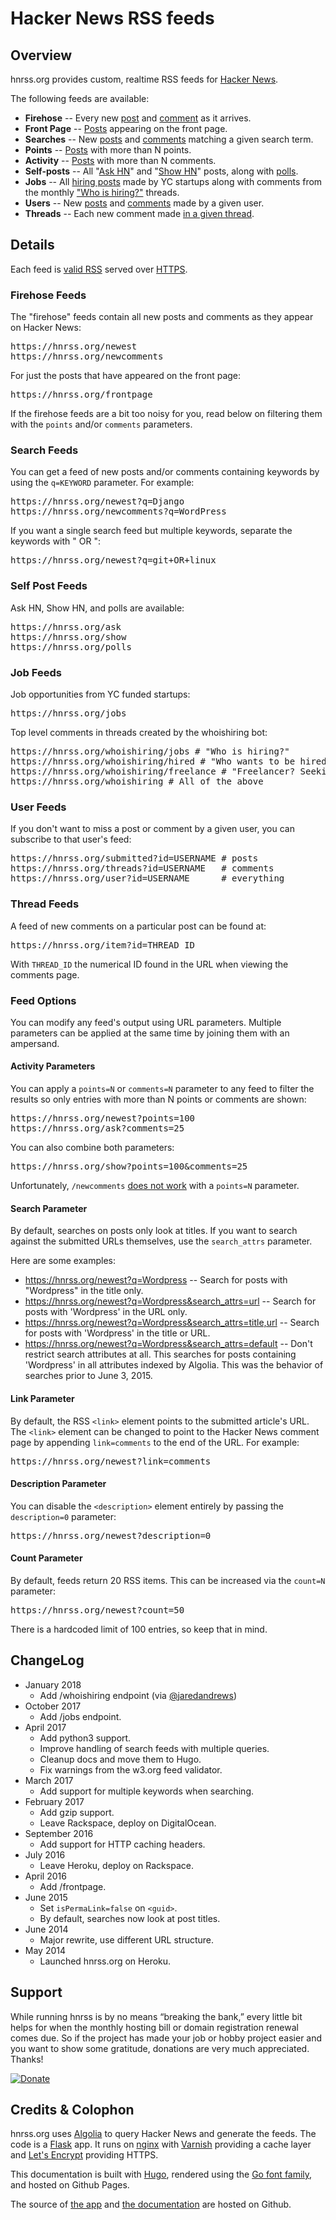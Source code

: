 # Hacker News RSS feeds

## Overview

hnrss.org provides custom, realtime RSS feeds for [Hacker News][].

The following feeds are available:

- **Firehose** -- Every new [post](https://hnrss.org/newest) and [comment](https://hnrss.org/newcomments) as it arrives.
- **Front Page** -- [Posts](https://hnrss.org/frontpage) appearing on the front page.
- **Searches** -- New [posts](https://hnrss.org/newest?q=git) and [comments](https://hnrss.org/newcomments?q=django) matching a given search term.
- **Points** -- [Posts](https://hnrss.org/newest?points=300) with more than N points.
- **Activity** -- [Posts](https://hnrss.org/newest?comments=250) with more than N comments.
- **Self-posts** -- All "[Ask HN][]" and "[Show HN][]" posts, along with [polls][].
- **Jobs** -- All [hiring posts][jobs] made by YC startups along with comments from the monthly ["Who is hiring?"][whoishiring] threads.
- **Users** -- New [posts](https://hnrss.org/submitted?id=tokenadult) and [comments](https://hnrss.org/threads?id=tptacek) made by a given user.
- **Threads** -- Each new comment made [in a given thread](https://hnrss.org/item?id=7864813).

[Hacker News]: https://news.ycombinator.com/
[Ask HN]: https://hnrss.org/ask
[Show HN]: https://hnrss.org/show
[polls]: https://hnrss.org/polls
[jobs]: https://hnrss.org/jobs
[whoishiring]: https://hnrss.org/whoishiring/jobs

## Details

Each feed is [valid RSS][] served over [HTTPS][].

[valid RSS]: https://validator.w3.org/feed/check.cgi?url=https%3A%2F%2Fhnrss.org%2Fnewest
[HTTPS]: https://www.ssllabs.com/ssltest/analyze.html?d=hnrss.org

### Firehose Feeds

The "firehose" feeds contain all new posts and comments as they appear
on Hacker News:

<pre>
https://hnrss.org/newest
https://hnrss.org/newcomments
</pre>

For just the posts that have appeared on the front page:

<pre>
https://hnrss.org/frontpage
</pre>

If the firehose feeds are a bit too noisy for you, read below on
filtering them with the `points` and/or `comments` parameters.

### Search Feeds

You can get a feed of new posts and/or comments containing keywords by
using the `q=KEYWORD` parameter. For example:

<pre>
https://hnrss.org/newest?q=Django
https://hnrss.org/newcomments?q=WordPress
</pre>

If you want a single search feed but multiple keywords, separate the
keywords with " OR ":

<pre>
https://hnrss.org/newest?q=git+OR+linux
</pre>

### Self Post Feeds

Ask HN, Show HN, and polls are available:

<pre>
https://hnrss.org/ask
https://hnrss.org/show
https://hnrss.org/polls
</pre>

### Job Feeds

Job opportunities from YC funded startups:

<pre>
https://hnrss.org/jobs
</pre>

Top level comments in threads created by the whoishiring bot:

<pre>
https://hnrss.org/whoishiring/jobs # "Who is hiring?"
https://hnrss.org/whoishiring/hired # "Who wants to be hired?"
https://hnrss.org/whoishiring/freelance # "Freelancer? Seeking freelancer?"
https://hnrss.org/whoishiring # All of the above
</pre>

### User Feeds

If you don't want to miss a post or comment by a given user, you can
subscribe to that user's feed:

<pre>
https://hnrss.org/submitted?id=USERNAME # posts
https://hnrss.org/threads?id=USERNAME   # comments
https://hnrss.org/user?id=USERNAME      # everything
</pre>

### Thread Feeds

A feed of new comments on a particular post can be found at:

<pre>
https://hnrss.org/item?id=THREAD_ID
</pre>

With `THREAD_ID` the numerical ID found in the URL when viewing the
comments page.

### Feed Options

You can modify any feed's output using URL parameters. Multiple
parameters can be applied at the same time by joining them with an
ampersand.

#### Activity Parameters

You can apply a `points=N` or `comments=N` parameter to any feed to
filter the results so only entries with more than N points or comments
are shown:

<pre>
https://hnrss.org/newest?points=100
https://hnrss.org/ask?comments=25
</pre>

You can also combine both parameters:

<pre>
https://hnrss.org/show?points=100&comments=25
</pre>
	
Unfortunately, `/newcomments` [does not work][] with a `points=N`
parameter.

[does not work]: https://github.com/algolia/hn-search/issues/55#issuecomment-73599729

#### Search Parameter

By default, searches on posts only look at titles. If you want to
search against the submitted URLs themselves, use the `search_attrs`
parameter.

Here are some examples:

- https://hnrss.org/newest?q=Wordpress -- Search for posts with
  "Wordpress" in the title only.
- https://hnrss.org/newest?q=Wordpress&search_attrs=url -- Search for
  posts with 'Wordpress' in the URL only.
- https://hnrss.org/newest?q=Wordpress&search_attrs=title,url -- Search
  for posts with 'Wordpress' in the title or URL.
- https://hnrss.org/newest?q=Wordpress&search_attrs=default -- Don't
  restrict search attributes at all. This searches for posts
  containing 'Wordpress' in all attributes indexed by Algolia. This
  was the behavior of searches prior to June 3, 2015.

#### Link Parameter

By default, the RSS `<link>` element points to the submitted article's
URL. The `<link>` element can be changed to point to the Hacker News
comment page by appending `link=comments` to the end of the URL. For
example:

<pre>https://hnrss.org/newest?link=comments</pre>

#### Description Parameter

You can disable the `<description>` element entirely by passing the
`description=0` parameter:

<pre>https://hnrss.org/newest?description=0</pre>

#### Count Parameter

By default, feeds return 20 RSS items. This can be increased via the
`count=N` parameter:

<pre>https://hnrss.org/newest?count=50</pre>

There is a hardcoded limit of 100 entries, so keep that in mind.

## ChangeLog

- January 2018
  - Add /whoishiring endpoint (via [@jaredandrews](https://github.com/jaredandrews))
- October 2017
  - Add /jobs endpoint.
- April 2017
  - Add python3 support.
  - Improve handling of search feeds with multiple queries.
  - Cleanup docs and move them to Hugo.
  - Fix warnings from the w3.org feed validator.
- March 2017
  - Add support for multiple keywords when searching.
- February 2017
  - Add gzip support.
  - Leave Rackspace, deploy on DigitalOcean.
- September 2016
  - Add support for HTTP caching headers.
- July 2016
  - Leave Heroku, deploy on Rackspace.
- April 2016
  - Add /frontpage.
- June 2015
  - Set `isPermaLink=false` on `<guid>`.
  - By default, searches now look at post titles.
- June 2014
  - Major rewrite, use different URL structure.
- May 2014
  - Launched hnrss.org on Heroku.

## Support

While running hnrss is by no means “breaking the bank,” every little
bit helps for when the monthly hosting bill or domain registration
renewal comes due. So if the project has made your job or hobby
project easier and you want to show some gratitude, donations are very
much appreciated. Thanks!

[![Donate](https://img.shields.io/badge/Donate-PayPal-green.svg)](https://www.paypal.com/cgi-bin/webscr?cmd=_s-xclick&hosted_button_id=ZP9Q7QUNS3QYY)

## Credits & Colophon

hnrss.org uses [Algolia][] to query Hacker News and generate the
feeds. The code is a [Flask][] app. It runs on [nginx][] with
[Varnish][] providing a cache layer and [Let's Encrypt][] providing
HTTPS.

This documentation is built with [Hugo][], rendered using the
[Go font family][], and hosted on Github Pages.

The source of [the app][github-hnrss] and [the documentation][github-hnrss-docs] are hosted on Github.

[Algolia]: https://hn.algolia.com/api
[Flask]: http://flask.pocoo.org/
[nginx]: http://nginx.org/
[Varnish]: http://varnish-cache.org/
[Let's Encrypt]: https://letsencrypt.org/
[Hugo]: https://gohugo.io/
[Go font family]: https://blog.golang.org/go-fonts
[github-hnrss]: https://github.com/edavis/hnrss
[github-hnrss-docs]: https://github.com/edavis/hnrss-docs
